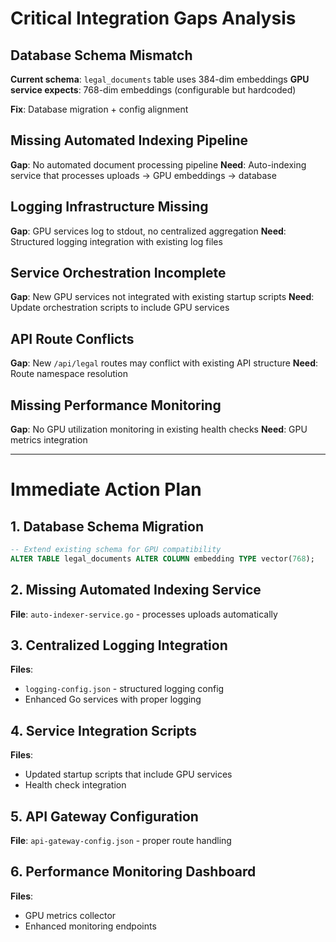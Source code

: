 # Critical Integration Gaps Analysis

## Database Schema Mismatch
**Current schema**: `legal_documents` table uses 384-dim embeddings
**GPU service expects**: 768-dim embeddings (configurable but hardcoded)

**Fix**: Database migration + config alignment

## Missing Automated Indexing Pipeline
**Gap**: No automated document processing pipeline
**Need**: Auto-indexing service that processes uploads → GPU embeddings → database

## Logging Infrastructure Missing
**Gap**: GPU services log to stdout, no centralized aggregation
**Need**: Structured logging integration with existing log files

## Service Orchestration Incomplete  
**Gap**: New GPU services not integrated with existing startup scripts
**Need**: Update orchestration scripts to include GPU services

## API Route Conflicts
**Gap**: New `/api/legal` routes may conflict with existing API structure
**Need**: Route namespace resolution

## Missing Performance Monitoring
**Gap**: No GPU utilization monitoring in existing health checks
**Need**: GPU metrics integration

---

# Immediate Action Plan

## 1. Database Schema Migration
```sql
-- Extend existing schema for GPU compatibility
ALTER TABLE legal_documents ALTER COLUMN embedding TYPE vector(768);
```

## 2. Missing Automated Indexing Service
**File**: `auto-indexer-service.go` - processes uploads automatically

## 3. Centralized Logging Integration
**Files**: 
- `logging-config.json` - structured logging config
- Enhanced Go services with proper logging

## 4. Service Integration Scripts
**Files**:
- Updated startup scripts that include GPU services
- Health check integration

## 5. API Gateway Configuration
**File**: `api-gateway-config.json` - proper route handling

## 6. Performance Monitoring Dashboard
**Files**:
- GPU metrics collector
- Enhanced monitoring endpoints
